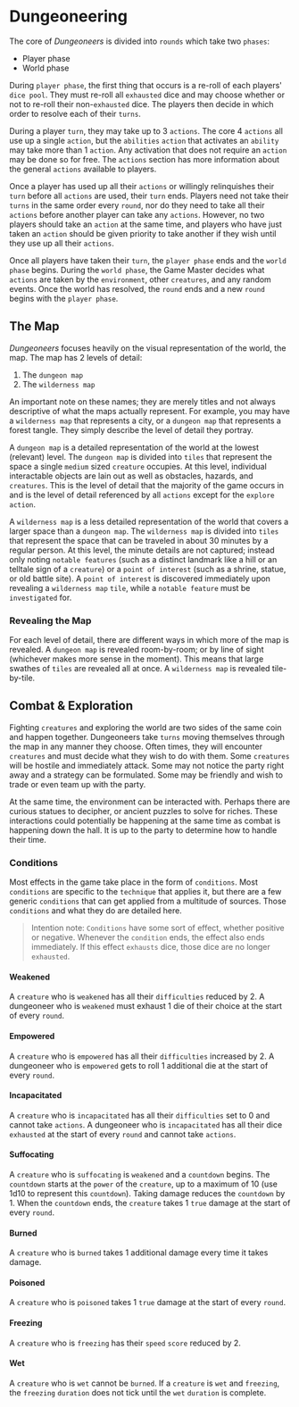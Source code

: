 # Dungeoneering

The core of _Dungeoneers_ is divided into `rounds` which take two `phases`:

-   Player phase
-   World phase

During `player phase`, the first thing that occurs is a re-roll of each players' `dice pool`. They must re-roll all `exhausted` dice and may choose whether or not to re-roll their non-`exhausted` dice. The players then decide in which order to resolve each of their `turns`.

During a player `turn`, they may take up to 3 `actions`. The core 4 `actions` all use up a single `action`, but the `abilities` `action` that activates an `ability` may take more than 1 `action`. Any activation that does not require an `action` may be done so for free. The `actions` section has more information about the general `actions` available to players.

Once a player has used up all their `actions` or willingly relinquishes their `turn` before all `actions` are used, their `turn` ends. Players need not take their `turns` in the same order every `round`, nor do they need to take all their `actions` before another player can take any `actions`. However, no two players should take an `action` at the same time, and players who have just taken an `action` should be given priority to take another if they wish until they use up all their `actions`.

Once all players have taken their `turn`, the `player phase` ends and the `world phase` begins. During the `world phase`, the Game Master decides what `actions` are taken by the `environment`, other `creatures`, and any random events. Once the world has resolved, the `round` ends and a new `round` begins with the `player phase`.

## The Map

_Dungeoneers_ focuses heavily on the visual representation of the world, the map. The map has 2 levels of detail:

1. The `dungeon map`
2. The `wilderness map`

An important note on these names; they are merely titles and not always descriptive of what the maps actually represent. For example, you may have a `wilderness map` that represents a city, or a `dungeon map` that represents a forest tangle. They simply describe the level of detail they portray.

A `dungeon map` is a detailed representation of the world at the lowest (relevant) level. The `dungeon map` is divided into `tiles` that represent the space a single `medium` sized `creature` occupies. At this level, individual interactable objects are lain out as well as obstacles, hazards, and `creatures`. This is the level of detail that the majority of the game occurs in and is the level of detail referenced by all `actions` except for the `explore` `action`.

A `wilderness map` is a less detailed representation of the world that covers a larger space than a `dungeon map`. The `wilderness map` is divided into `tiles` that represent the space that can be traveled in about 30 minutes by a regular person. At this level, the minute details are not captured; instead only noting `notable features` (such as a distinct landmark like a hill or an telltale sign of a `creature`) or a `point of interest` (such as a shrine, statue, or old battle site). A `point of interest` is discovered immediately upon revealing a `wilderness map` `tile`, while a `notable feature` must be `investigated` for.

### Revealing the Map

For each level of detail, there are different ways in which more of the map is revealed. A `dungeon map` is revealed room-by-room; or by line of sight (whichever makes more sense in the moment). This means that large swathes of `tiles` are revealed all at once. A `wilderness map` is revealed tile-by-tile.

## Combat & Exploration

Fighting `creatures` and exploring the world are two sides of the same coin and happen together. Dungeoneers take `turns` moving themselves through the map in any manner they choose. Often times, they will encounter `creatures` and must decide what they wish to do with them. Some `creatures` will be hostile and immediately attack. Some may not notice the party right away and a strategy can be formulated. Some may be friendly and wish to trade or even team up with the party.

At the same time, the environment can be interacted with. Perhaps there are curious statues to decipher, or ancient puzzles to solve for riches. These interactions could potentially be happening at the same time as combat is happening down the hall. It is up to the party to determine how to handle their time.

### Conditions

Most effects in the game take place in the form of `conditions`. Most `conditions` are specific to the `technique` that applies it, but there are a few generic `conditions` that can get applied from a multitude of sources. Those `conditions` and what they do are detailed here.

> Intention note: `Conditions` have some sort of effect, whether positive or negative. Whenever the `condition` ends, the effect also ends immediately. If this effect `exhausts` dice, those dice are no longer `exhausted`.

#### Weakened

A `creature` who is `weakened` has all their `difficulties` reduced by 2. A dungeoneer who is `weakened` must exhaust 1 die of their choice at the start of every `round`.

#### Empowered

A `creature` who is `empowered` has all their `difficulties` increased by 2. A dungeoneer who is `empowered` gets to roll 1 additional die at the start of every `round`.

#### Incapacitated

A `creature` who is `incapacitated` has all their `difficulties` set to 0 and cannot take `actions`. A dungeoneer who is `incapacitated` has all their dice `exhausted` at the start of every `round` and cannot take `actions`.

#### Suffocating

A `creature` who is `suffocating` is `weakened` and a `countdown` begins. The `countdown` starts at the `power` of the `creature`, up to a maximum of 10 (use 1d10 to represent this `countdown`). Taking damage reduces the `countdown` by 1. When the `countdown` ends, the `creature` takes 1 `true` damage at the start of every `round`.

#### Burned

A `creature` who is `burned` takes 1 additional damage every time it takes damage.

#### Poisoned

A `creature` who is `poisoned` takes 1 `true` damage at the start of every `round`.

#### Freezing

A `creature` who is `freezing` has their `speed` `score` reduced by 2.

#### Wet

A `creature` who is `wet` cannot be `burned`. If a `creature` is `wet` and `freezing`, the `freezing` `duration` does not tick until the `wet` `duration` is complete.
